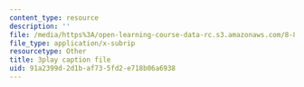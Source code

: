 ```yaml
---
content_type: resource
description: ''
file: /media/https%3A/open-learning-course-data-rc.s3.amazonaws.com/8-821-string-theory-and-holographic-duality-fall-2014/91a2399d2d1baf735fd2e718b06a6938_-mrxN8XcQOQ.srt
file_type: application/x-subrip
resourcetype: Other
title: 3play caption file
uid: 91a2399d-2d1b-af73-5fd2-e718b06a6938
---
```

